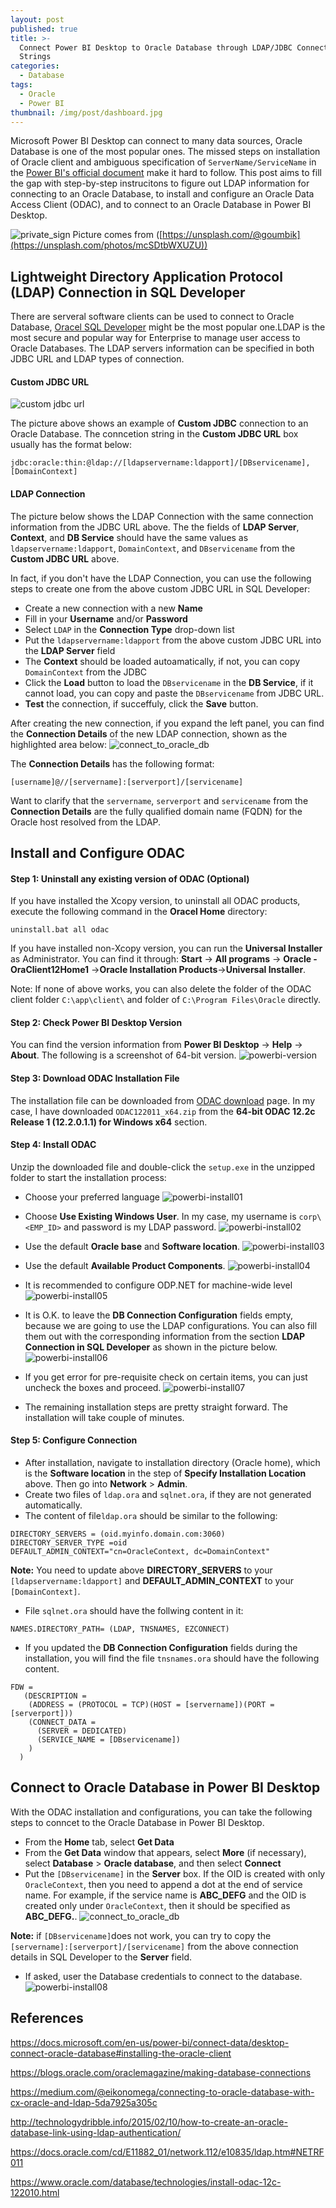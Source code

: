 ```yaml
---
layout: post
published: true
title: >-
  Connect Power BI Desktop to Oracle Database through LDAP/JDBC Connection
  Strings
categories:
  - Database
tags:
  - Oracle
  - Power BI
thumbnail: /img/post/dashboard.jpg
---
```

Microsoft Power BI Desktop can connect to many data sources, Oracle Database is one of the most popular ones. The missed steps on installation of Oracle client and ambiguous specification of `ServerName/ServiceName` in the [Power BI's official document](https://docs.microsoft.com/en-us/power-bi/connect-data/desktop-connect-oracle-database#installing-the-oracle-client) make it hard to follow. This post aims to fill the gap with step-by-step instrucitons to figure out LDAP information for connecting to an Oracle Database, to install and configure an Oracle Data Access Client (ODAC), and to connect to an Oracle Database in Power BI Desktop.
<!--more-->

![private_sign]({{site.baseurl}}/img/post/dashboard.jpg)
Picture comes from ([https://unsplash.com/@goumbik](https://unsplash.com/photos/mcSDtbWXUZU))


## Lightweight Directory Application Protocol (LDAP) Connection in SQL Developer

There are serveral software clients can be used to connect to Oracle Database, [Oracel SQL Developer](https://www.oracle.com/database/technologies/appdev/sqldeveloper-landing.html) might be the most popular one.LDAP is the most secure and popular way for Enterprise to manage user access to Oracle Databases. The LDAP servers information can be specified in both JDBC URL and LDAP types of connection.

#### Custom JDBC URL
![custom jdbc url]({{site.baseurl}}/img/post/sql_developer01.PNG)

The picture above shows an example of **Custom JDBC** connection to an Oracle Database. The conncetion string in the **Custom JDBC URL** box usually has the format below:

```
jdbc:oracle:thin:@ldap://[ldapservername:ldapport]/[DBservicename],[DomainContext]
```


#### LDAP Connection
The picture below shows the LDAP Connection with the same connection information from the JDBC URL above. The the fields of **LDAP Server**,  **Context**, and **DB Service** should have the same values as `ldapservername:ldapport`, `DomainContext`, and `DBservicename` from the **Custom JDBC URL** above.

In fact, if you don't have the LDAP Connection, you can use the following steps to create one from the above custom JDBC URL in SQL Developer:
* Create a new connection with a new **Name** 
* Fill in your **Username** and/or **Password**
* Select `LDAP` in the **Connection Type** drop-down list
* Put the `ldapservername:ldapport` from the above custom JDBC URL into the **LDAP Server** field
* The **Context** should be loaded autoamatically, if not, you can copy `DomainContext` from the JDBC 
* Click the **Load** button to load the `DBservicename` in the **DB Service**, if it cannot load, you can copy and paste the `DBservicename` from JDBC URL.
* **Test** the connection, if succeffuly, click the **Save** button.

After creating the new connection, if you expand the left panel, you can find the **Connection Details** of the new LDAP connection, shown as the highlighted area below:
![connect_to_oracle_db]({{site.baseurl}}/img/post/connect-oracle-database_1.png)

The **Connection Details** has the following format:
```
[username]@//[servername]:[serverport]/[servicename]
```
Want to clarify that the `servername`, `serverport` and `servicename` from the **Connection Details** are the fully qualified domain name (FQDN) for the Oracle host resolved from the LDAP.

## Install and Configure ODAC

#### Step 1: Uninstall any existing version of ODAC (Optional) 
If you have installed the Xcopy version, to uninstall all ODAC products, execute the following command in the **Oracel Home** directory:
```
uninstall.bat all odac
```
If you have installed non-Xcopy version, you can run the **Universal Installer** as Administrator. You can find it through:
**Start** -> **All programs** -> **Oracle - OraClient12Home1** ->**Oracle Installation Products**->**Universal Installer**.

Note: If none of above works, you can also delete the folder of the ODAC client folder `C:\app\client\` and folder of `C:\Program Files\Oracle` directly.

#### Step 2: Check Power BI Desktop Version
You can find the version information from **Power BI Desktop** -> **Help** -> **About**. The following is a screenshot of 64-bit version.
![powerbi-version]({{site.baseurl}}/img/post/powerbi-version.png)

#### Step 3: Download ODAC Installation File
The installation file can be downloaded from [ODAC download](https://www.oracle.com/database/technologies/odac-downloads.html) page. In my case, I have downloaded `ODAC122011_x64.zip` from the **64-bit ODAC 12.2c Release 1 (12.2.0.1.1) for Windows x64** section.

#### Step 4: Install ODAC
Unzip the downloaded file and double-click the `setup.exe` in the unzipped folder to start the installation process:
* Choose your preferred language
![powerbi-install01]({{site.baseurl}}/img/post/powerbi-install01.PNG)

* Choose **Use Existing Windows User**. In my case, my username is `corp\<EMP_ID>` and password is my LDAP password.
![powerbi-install02]({{site.baseurl}}/img/post/powerbi-install02.PNG)

* Use the default **Oracle base** and **Software location**.
![powerbi-install03]({{site.baseurl}}/img/post/powerbi-install03.PNG)

* Use the default **Available Product Components**.
![powerbi-install04]({{site.baseurl}}/img/post/powerbi-install04.PNG)

* It is recommended to configure ODP.NET for machine-wide level
![powerbi-install05]({{site.baseurl}}/img/post/powerbi-install05.PNG)

* It is O.K. to leave the **DB Connection Configuration** fields empty, because we are going to use the LDAP configurations. You can also fill them out with the corresponding information from the section **LDAP Connection in SQL Developer** as shown in the picture below.
![powerbi-install06]({{site.baseurl}}/img/post/powerbi-install06.PNG)

* If you get error for pre-requisite check on certain items, you can just uncheck the boxes and proceed.
![powerbi-install07]({{site.baseurl}}/img/post/powerbi-install07.PNG)

* The remaining installation steps are pretty straight forward. The installation will take couple of minutes.



#### Step 5: Configure Connection
* After installation, navigate to installation directory (Oracle home), which is the **Software location** in the step of **Specify Installation Location** above. Then go into **Network** > **Admin**.
* Create two files of `ldap.ora` and `sqlnet.ora`, if they are not generated automatically. 
* The content of file`ldap.ora` should be similar to the following: 

```
DIRECTORY_SERVERS = (oid.myinfo.domain.com:3060)
DIRECTORY_SERVER_TYPE =oid
DEFAULT_ADMIN_CONTEXT="cn=OracleContext, dc=DomainContext"
```
**Note:** You need to update above **DIRECTORY_SERVERS** to your `[ldapservername:ldapport]` and **DEFAULT_ADMIN_CONTEXT** to your `[DomainContext]`.
* File `sqlnet.ora` should have the follwing content in it:

```
NAMES.DIRECTORY_PATH= (LDAP, TNSNAMES, EZCONNECT)
```

* If you updated the **DB Connection Configuration** fields during the installation, you will find the file `tnsnames.ora` should have the following content.

```
FDW =
   (DESCRIPTION =
    (ADDRESS = (PROTOCOL = TCP)(HOST = [servername])(PORT = [serverport]))
    (CONNECT_DATA =
      (SERVER = DEDICATED)
      (SERVICE_NAME = [DBservicename]) 
    )
  )
```

## Connect to Oracle Database in Power BI Desktop
With the ODAC installation and configurations, you can take the following steps to conncet to the Oracle Database in Power BI Desktop.
* From the **Home** tab, select **Get Data**
* From the **Get Data** window that appears, select **More** (if necessary), select **Database** > **Oracle database**, and then select **Connect**
* Put the `[DBservicename]` in the **Server** box. If the OID is created with only `OracleContext`, then you need to append a dot at the end of service name. For example, if the service name is **ABC_DEFG** and the OID is created only under `OracleContext`, then it should be specified as **ABC_DEFG.**. 
![connect_to_oracle_db]({{site.baseurl}}/img/post/connect-oracle-database_3.png)

**Note:** if `[DBservicename]`does not work, you can try to copy the `[servername]:[serverport]/[servicename]` from the above connection details in SQL Developer to the **Server** field.

* If asked, user the Database credentials to connect to the database.
![powerbi-install08]({{site.baseurl}}/img/post/powerbi-install08.PNG)





## References

https://docs.microsoft.com/en-us/power-bi/connect-data/desktop-connect-oracle-database#installing-the-oracle-client

https://blogs.oracle.com/oraclemagazine/making-database-connections

https://medium.com/@eikonomega/connecting-to-oracle-database-with-cx-oracle-and-ldap-5da7925a305c

http://technologydribble.info/2015/02/10/how-to-create-an-oracle-database-link-using-ldap-authentication/

https://docs.oracle.com/cd/E11882_01/network.112/e10835/ldap.htm#NETRF011

https://www.oracle.com/database/technologies/install-odac-12c-122010.html
